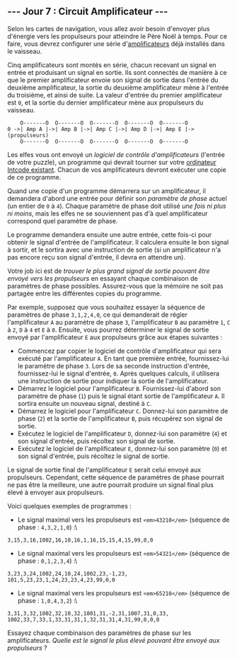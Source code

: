 ## --- Jour 7 : Circuit Amplificateur ---

Selon les cartes de navigation, vous allez avoir besoin d'envoyer plus d'énergie vers les propulseurs pour atteindre le Père Noël à temps. Pour ce faire, vous devrez configurer une série d'[amplificateurs](https://fr.wikipedia.org/wiki/Amplificateur_%C3%A9lectronique) déjà installés dans le vaisseau.

Cinq amplificateurs sont montés en série, chacun recevant un signal en entrée et produisant un signal en sortie. Ils sont connectés de manière à ce que le premier amplificateur envoie son signal de sortie dans l'entrée du deuxième amplificateur, la sortie du deuxième amplificateur mène à l'entrée du troisième, et ainsi de suite. La valeur d'entrée du premier amplificateur est `0`, et la sortie du dernier amplificateur mène aux propulseurs du vaisseau.

```
    O-------O  O-------O  O-------O  O-------O  O-------O
0 ->| Amp A |->| Amp B |->| Amp C |->| Amp D |->| Amp E |-> (propulseurs)
    O-------O  O-------O  O-------O  O-------O  O-------O
```

Les elfes vous ont envoyé un *logiciel de contrôle d'amplificateurs* (l'entrée de votre puzzle), un programme qui devrait tourner sur votre [ordinateur Intcode existant](https://openhivefr.github.io/summercode/2020/day/7). Chacun de vos amplificateurs devront exécuter une copie de ce programme.

Quand une copie d'un programme démarrera sur un amplificateur, il demandera d'abord une entrée pour définir son *paramètre de phase* actuel (un entier de `0` à `4`). Chaque paramètre de phase doit utilisé *une fois ni plus ni moins*, mais les elfes ne se souviennent pas d'à quel amplificateur correspond quel paramètre de phase.

Le programme demandera ensuite une autre entrée, cette fois-ci pour obtenir le signal d'entrée de l'amplificateur. Il calculera ensuite le bon signal à sortir, et le sortira avec une instruction de sortie (si un amplificateur n'a pas encore reçu son signal d'entrée, il devra en attendre un).

Votre job ici est de *trouver le plus grand signal de sortie pouvant être envoyé vers les propulseurs* en essayant chaque combinaison de paramètres de phase possibles. Assurez-vous que la mémoire ne soit pas partagée entre les différentes copies du programme.

Par exemple, supposez que vous souhaitez essayer la séquence de paramètres de phase ``3,1,2,4,0``, ce qui demanderait de régler l'amplificateur `A` au paramètre de phase `3`, l'amplificateur `B` au paramètre `1`, `C` à `2`, `D` à `4` et `E` à `0`. Ensuite, vous pourrez déterminer le signal de sortie envoyé par l'amplificateur `E` aux propulseurs grâce aux étapes suivantes :

- Commencez par copier le logiciel de contrôle d'amplificateur qui sera exécuté par l'amplificateur `A`. En tant que première entrée, fournissez-lui le paramètre de phase `3`. Lors de sa seconde instruction d'entrée, fournissez-lui le signal d'entrée, `0`. Après quelques calculs, il utilisera une instruction de sortie pour indiquer la sortie de l'amplificateur.
- Démarrez le logiciel pour l'amplificateur `B`. Fournissez-lui d'abord son paramètre de phase (`1`) puis le signal étant sortie de l'amplificateur `A`. Il sortira ensuite un nouveau signal, destiné à `C`.
- Démarrez le logiciel pour l'amplificateur `C`. Donnez-lui son paramètre de phase (`2`) et la sortie de l'amplificateur `B`, puis récupérez son signal de sortie.
- Exécutez le logiciel de l'amplificateur `D`, donnez-lui son paramètre (`4`) et son signal d'entrée, puis récoltez son signal de sortie.
- Exécutez le logiciel de l'amplificateur `E`, donnez-lui son paramètre (`0`) et son signal d'entrée, puis récoltez le signal de sortie.

Le signal de sortie final de l'amplificateur `E` serait celui envoyé aux propulseurs. Cependant, cette séquence de paramètres de phase pourrait ne pas être la meilleure, une autre pourrait produire un signal final plus élevé à envoyer aux propulseurs.

Voici quelques exemples de programmes :
- Le signal maximal vers les propulseurs est `<em>43210</em>` (séquence de phase : ``4,3,2,1,0``) :\
```Intcode
3,15,3,16,1002,16,10,16,1,16,15,15,4,15,99,0,0
```
- Le signal maximal vers les propulseurs est `<em>54321</em>` (séquence de phase : ``0,1,2,3,4``) :\
```Intcode
3,23,3,24,1002,24,10,24,1002,23,-1,23,
101,5,23,23,1,24,23,23,4,23,99,0,0
```
- Le signal maximal vers les propulseurs est `<em>65210</em>` (séquence de phase : ``1,0,4,3,2``) :\
```Intcode
3,31,3,32,1002,32,10,32,1001,31,-2,31,1007,31,0,33,
1002,33,7,33,1,33,31,31,1,32,31,31,4,31,99,0,0,0
```

Essayez chaque combinaison des paramètres de phase sur les amplificateurs. *Quelle est le signal le plus élevé pouvant être envoyé aux propulseurs* ?